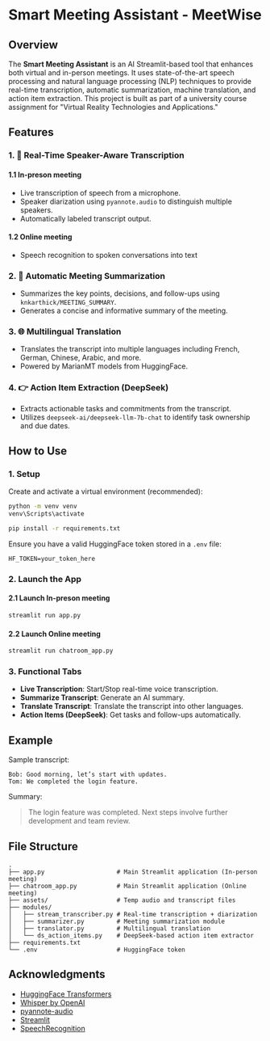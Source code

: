 # Smart Meeting Assistant - MeetWise

## Overview

The **Smart Meeting Assistant** is an AI Streamlit-based tool that enhances both virtual and in-person meetings. It uses state-of-the-art speech processing and natural language processing (NLP) techniques to provide real-time transcription, automatic summarization, machine translation, and action item extraction. This project is built as part of a university course assignment for "Virtual Reality Technologies and Applications."

## Features

### 1. 🎤 Real-Time Speaker-Aware Transcription

#### 1.1 In-preson meeting

- Live transcription of speech from a microphone.
- Speaker diarization using `pyannote.audio` to distinguish multiple speakers.
- Automatically labeled transcript output.

#### 1.2 Online meeting

- Speech recognition to spoken conversations into text

### 2. 📝 Automatic Meeting Summarization

- Summarizes the key points, decisions, and follow-ups using `knkarthick/MEETING_SUMMARY`.
- Generates a concise and informative summary of the meeting.

### 3. 🌐 Multilingual Translation

- Translates the transcript into multiple languages including French, German, Chinese, Arabic, and more.
- Powered by MarianMT models from HuggingFace.

### 4. 👉 Action Item Extraction (DeepSeek)

- Extracts actionable tasks and commitments from the transcript.
- Utilizes `deepseek-ai/deepseek-llm-7b-chat` to identify task ownership and due dates.

## How to Use

### 1. Setup

Create and activate a virtual environment (recommended):

```bash
python -m venv venv
venv\Scripts\activate
```

```bash
pip install -r requirements.txt
```

Ensure you have a valid HuggingFace token stored in a `.env` file:

```
HF_TOKEN=your_token_here
```

### 2. Launch the App

#### 2.1 Launch In-preson meeting

```bash
streamlit run app.py
```

#### 2.2 Launch Online meeting

```bash
streamlit run chatroom_app.py
```

### 3. Functional Tabs

- **Live Transcription**: Start/Stop real-time voice transcription.
- **Summarize Transcript**: Generate an AI summary.
- **Translate Transcript**: Translate the transcript into other languages.
- **Action Items (DeepSeek)**: Get tasks and follow-ups automatically.

## Example

Sample transcript:

```
Bob: Good morning, let’s start with updates.
Tom: We completed the login feature.
```

Summary:

> The login feature was completed. Next steps involve further development and team review.

## File Structure

```
.
├── app.py                    # Main Streamlit application (In-person meeting)
├── chatroom_app.py           # Main Streamlit application (Online meeting)
├── assets/                   # Temp audio and transcript files
├── modules/
│   ├── stream_transcriber.py # Real-time transcription + diarization
│   ├── summarizer.py         # Meeting summarization module
│   ├── translator.py         # Multilingual translation
│   └── ds_action_items.py    # DeepSeek-based action item extractor
├── requirements.txt
└── .env                      # HuggingFace token
```

## Acknowledgments

- [HuggingFace Transformers](https://huggingface.co)
- [Whisper by OpenAI](https://github.com/openai/whisper)
- [pyannote-audio](https://github.com/pyannote/pyannote-audio)
- [Streamlit](https://streamlit.io)
- [SpeechRecognition](https://github.com/Uberi/speech_recognition)
